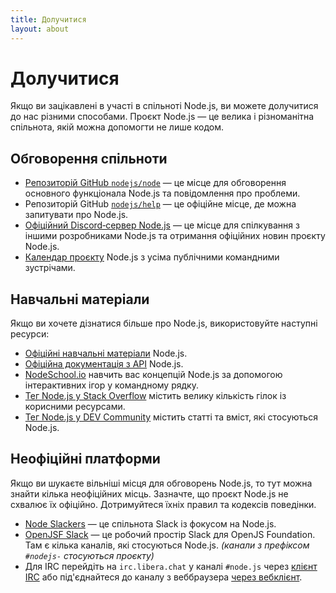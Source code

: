 ```yaml
---
title: Долучитися
layout: about
---
```


# Долучитися

Якщо ви зацікавлені в участі в спільноті Node.js, ви можете долучитися до нас різними способами. Проєкт Node.js — це велика і різноманітна спільнота, якій можна допомогти не лише кодом.

## Обговорення спільноти

- [Репозиторій GitHub `nodejs/node`](https://github.com/nodejs/node/issues) — це місце для обговорення основного функціонала Node.js та повідомлення про проблеми.
- Репозиторій GitHub [`nodejs/help`](https://github.com/nodejs/help/issues) — це офіційне місце, де можна запитувати про Node.js.
- [Офіційний Discord‑сервер Node.js](/discord) — це місце для спілкування з іншими розробниками Node.js та отримання офіційних новин проєкту Node.js.
- [Календар проєкту](https://nodejs.org/calendar) Node.js з усіма публічними командними зустрічами.

## Навчальні матеріали

Якщо ви хочете дізнатися більше про Node.js, використовуйте наступні ресурси:

- [Офіційні навчальні матеріали](https://nodejs.org/en/learn/) Node.js.
- [Офіційна документація з API](https://nodejs.org/api/) Node.js.
- [NodeSchool.io](https://nodeschool.io/) навчить вас концепцій Node.js за допомогою інтерактивних ігор у командному рядку.
- [Тег Node.js у Stack Overflow](https://stackoverflow.com/questions/tagged/node.js) містить велику кількість гілок із корисними ресурсами.
- [Тег Node.js у DEV Community](https://dev.to/t/node) містить статті та вміст, які стосуються Node.js.

## Неофіційні платформи

Якщо ви шукаєте вільніші місця для обговорень Node.js, то тут можна знайти кілька неофіційних місць.
Зазначте, що проєкт Node.js не схвалює їх офіційно. Дотримуйтеся їхніх правил та кодексів поведінки.

- [Node Slackers](https://www.nodeslackers.com/) — це спільнота Slack із фокусом на Node.js.
- [OpenJSF Slack](https://slack-invite.openjsf.org/) — це робочий простір Slack для OpenJS Foundation. Там є кілька каналів, які стосуються Node.js. _(канали з префіксом `#nodejs-` стосуються проєкту)_
- Для IRC перейдіть на `irc.libera.chat` у каналі `#node.js` через [клієнт IRC](https://en.wikipedia.org/wiki/Comparison_of_Internet_Relay_Chat_clients) або під'єднайтеся до каналу з веббраузера [через вебклієнт](https://kiwiirc.com/nextclient/).
